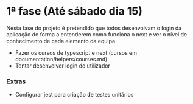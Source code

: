 # 1ª fase (Até sábado dia 15)
Nesta fase do projeto é pretendido que todos desenvolvam o login da aplicação de forma a entenderem como funciona o next e ver o nível de conhecimento de cada elemento da equipa

- Fazer os cursos de typescript e next (cursos em documentation/helpers/courses.md)
- Tentar desenvolver login do utilizador


### Extras
- Configurar jest para criação de testes unitários
